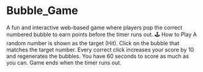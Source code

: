 # Bubble_Game
A fun and interactive web-based game where players pop the correct numbered bubble to earn points before the timer runs out.
🕹️ How to Play
A random number is shown as the target (Hit).
Click on the bubble that matches the target number.
Every correct click increases your score by 10 and regenerates the bubbles.
You have 60 seconds to score as much as you can.
Game ends when the timer runs out.
